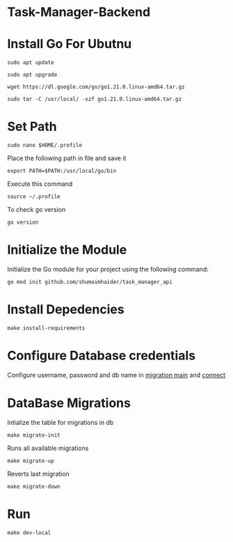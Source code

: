 # Task-Manager-Backend

# Install Go For Ubutnu

```sudo apt update```

```sudo apt upgrade```

```wget https://dl.google.com/go/go1.21.0.linux-amd64.tar.gz```

```sudo tar -C /usr/local/ -xzf go1.21.0.linux-amd64.tar.gz```

# Set Path

```sudo nano $HOME/.profile```

Place the following path in file and save it

```export PATH=$PATH:/usr/local/go/bin```

Execute this command

```source ~/.profile```

To check go version

```go version```

# Initialize the Module

Initialize the Go module for your project using the following command:

```go mod init github.com/shumaimhaider/task_manager_api```

# Install Depedencies

```make install-requirements```

# Configure Database credentials

Configure username, password and db name in [migration main](migrations/main.go) and [connect](connect/connect.go)

# DataBase Migrations 

Intialize the table for migrations in db

```make migrate-init```

Runs all available migrations

```make migrate-up```

Reverts last migration

```make migrate-down```

# Run

```make dev-local```
